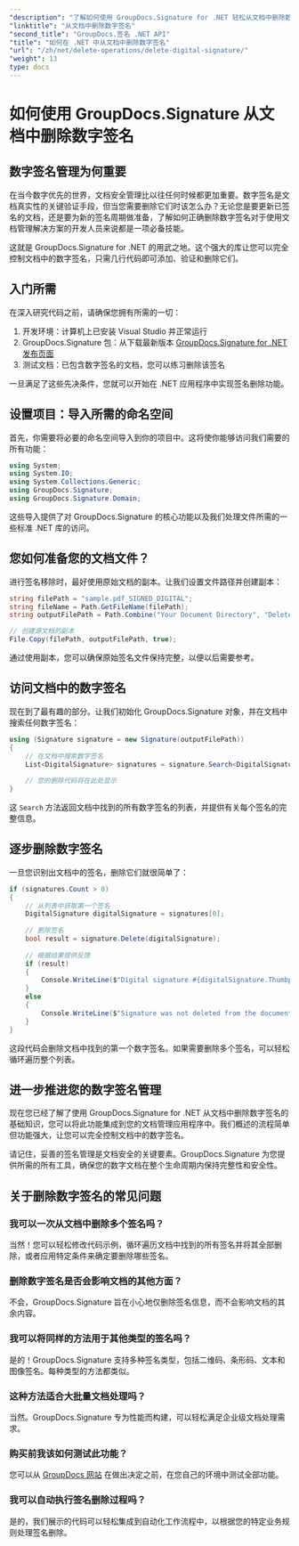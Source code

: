 ```yaml
---
"description": "了解如何使用 GroupDocs.Signature for .NET 轻松从文档中删除数字签名。我们的分步指南可帮助您轻松维护文档安全。"
"linktitle": "从文档中删除数字签名"
"second_title": "GroupDocs.签名 .NET API"
"title": "如何在 .NET 中从文档中删除数字签名"
"url": "/zh/net/delete-operations/delete-digital-signature/"
"weight": 13
type: docs
---
```

# 如何使用 GroupDocs.Signature 从文档中删除数字签名

## 数字签名管理为何重要

在当今数字优先的世界，文档安全管理比以往任何时候都更加重要。数字签名是文档真实性的关键验证手段，但当您需要删除它们时该怎么办？无论您是要更新已签名的文档，还是要为新的签名周期做准备，了解如何正确删除数字签名对于使用文档管理解决方案的开发人员来说都是一项必备技能。

这就是 GroupDocs.Signature for .NET 的用武之地。这个强大的库让您可以完全控制文档中的数字签名，只需几行代码即可添加、验证和删除它们。

## 入门所需

在深入研究代码之前，请确保您拥有所需的一切：

1. 开发环境：计算机上已安装 Visual Studio 并正常运行
2. GroupDocs.Signature 包：从下载最新版本 [GroupDocs.Signature for .NET 发布页面](https://releases.groupdocs.com/signature/net/)
3. 测试文档：已包含数字签名的文档，您可以练习删除该签名

一旦满足了这些先决条件，您就可以开始在 .NET 应用程序中实现签名删除功能。

## 设置项目：导入所需的命名空间

首先，你需要将必要的命名空间导入到你的项目中。这将使你能够访问我们需要的所有功能：

```csharp
using System;
using System.IO;
using System.Collections.Generic;
using GroupDocs.Signature;
using GroupDocs.Signature.Domain;
```

这些导入提供了对 GroupDocs.Signature 的核心功能以及我们处理文件所需的一些标准 .NET 库的访问。

## 您如何准备您的文档文件？

进行签名移除时，最好使用原始文档的副本。让我们设置文件路径并创建副本：

```csharp
string filePath = "sample.pdf_SIGNED_DIGITAL";
string fileName = Path.GetFileName(filePath);
string outputFilePath = Path.Combine("Your Document Directory", "DeleteDigital", fileName);

// 创建源文档的副本
File.Copy(filePath, outputFilePath, true);
```

通过使用副本，您可以确保原始签名文件保持完整，以便以后需要参考。

## 访问文档中的数字签名

现在到了最有趣的部分。让我们初始化 GroupDocs.Signature 对象，并在文档中搜索任何数字签名：

```csharp
using (Signature signature = new Signature(outputFilePath))
{
    // 在文档中搜索数字签名
    List<DigitalSignature> signatures = signature.Search<DigitalSignature>(SignatureType.Digital);
    
    // 您的删除代码将在此处显示
}
```

这 `Search` 方法返回文档中找到的所有数字签名的列表，并提供有关每个签名的完整信息。

## 逐步删除数字签名

一旦您识别出文档中的签名，删除它们就很简单了：

```csharp
if (signatures.Count > 0)
{
    // 从列表中获取第一个签名
    DigitalSignature digitalSignature = signatures[0];
    
    // 删除签名
    bool result = signature.Delete(digitalSignature);
    
    // 根据结果提供反馈
    if (result)
    {
        Console.WriteLine($"Digital signature #{digitalSignature.Thumbprint} from {digitalSignature.SignTime.ToShortDateString()} was deleted from document ['{fileName}'].");
    }
    else
    {
        Console.WriteLine($"Signature was not deleted from the document! Signature# {digitalSignature.Thumbprint} was not found!");
    }
}
```

这段代码会删除文档中找到的第一个数字签名。如果需要删除多个签名，可以轻松循环遍历整个列表。

## 进一步推进您的数字签名管理

现在您已经了解了使用 GroupDocs.Signature for .NET 从文档中删除数字签名的基础知识，您可以将此功能集成到您的文档管理应用程序中。我们概述的流程简单但功能强大，让您可以完全控制文档中的数字签名。

请记住，妥善的签名管理是文档安全的关键要素。GroupDocs.Signature 为您提供所需的所有工具，确保您的数字文档在整个生命周期内保持完整性和安全性。

## 关于删除数字签名的常见问题

### 我可以一次从文档中删除多个签名吗？
当然！您可以轻松修改代码示例，循环遍历文档中找到的所有签名并将其全部删除，或者应用特定条件来确定要删除哪些签名。

### 删除数字签名是否会影响文档的其他方面？
不会，GroupDocs.Signature 旨在小心地仅删除签名信息，而不会影响文档的其余内容。

### 我可以将同样的方法用于其他类型的签名吗？
是的！GroupDocs.Signature 支持多种签名类型，包括二维码、条形码、文本和图像签名。每种类型的方法都类似。

### 这种方法适合大批量文档处理吗？
当然。GroupDocs.Signature 专为性能而构建，可以轻松满足企业级文档处理需求。

### 购买前我该如何测试此功能？
您可以从 [GroupDocs 网站](https://releases.groupdocs.com/) 在做出决定之前，在您自己的环境中测试全部功能。

### 我可以自动执行签名删除过程吗？
是的，我们展示的代码可以轻松集成到自动化工作流程中，以根据您的特定业务规则处理签名删除。